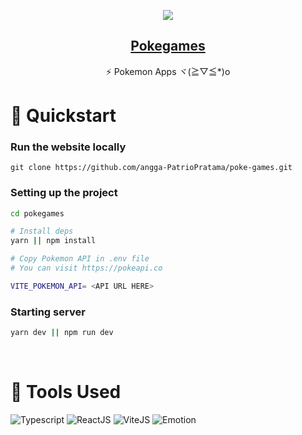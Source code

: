 <p align="center">
  <img align="center" src="https://github.com/radespratama/pokegames/blob/main/public/static/pokegames-banner.avif?raw=true" />
  <a href="https://pokegames.vercel.app">
    <h2 align="center">Pokegames</h2>
  </a>
</p> 
<p align="center">⚡ Pokemon Apps ヾ(≧▽≦*)o</p>

# 🚀 Quickstart

### Run the website locally

```
git clone https://github.com/angga-PatrioPratama/poke-games.git
```

### Setting up the project

```bash
cd pokegames

# Install deps
yarn || npm install

# Copy Pokemon API in .env file
# You can visit https://pokeapi.co

VITE_POKEMON_API= <API URL HERE>
```

### Starting server

```bash
yarn dev || npm run dev
```

<br/>

# 🔧 Tools Used

![Typescript](https://img.shields.io/badge/Typescript-3B82F6?style=for-the-badge&logo=Typescript&logoColor=white)
![ReactJS](https://img.shields.io/badge/ReactJs-1F2937?style=for-the-badge&logo=react&logoColor=white)
![ViteJS](https://img.shields.io/badge/ViteJs-1E3A8A?style=for-the-badge&logo=vite&logoColor=white)
![Emotion](https://img.shields.io/badge/emotion-352DAC?style=for-the-badge&logo=emotion&logoColor=white)